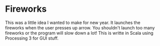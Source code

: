 # Fireworks
This was a little idea I wanted to make for new year. It launches the fireworks when the user presses up arrow. You shouldn't launch too many fireworks or the program will slow down a lot! This is writte in Scala using Processing 3 for GUI stuff.
